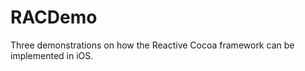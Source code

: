 RACDemo
=======

Three demonstrations on how the Reactive Cocoa framework can be implemented in iOS.
